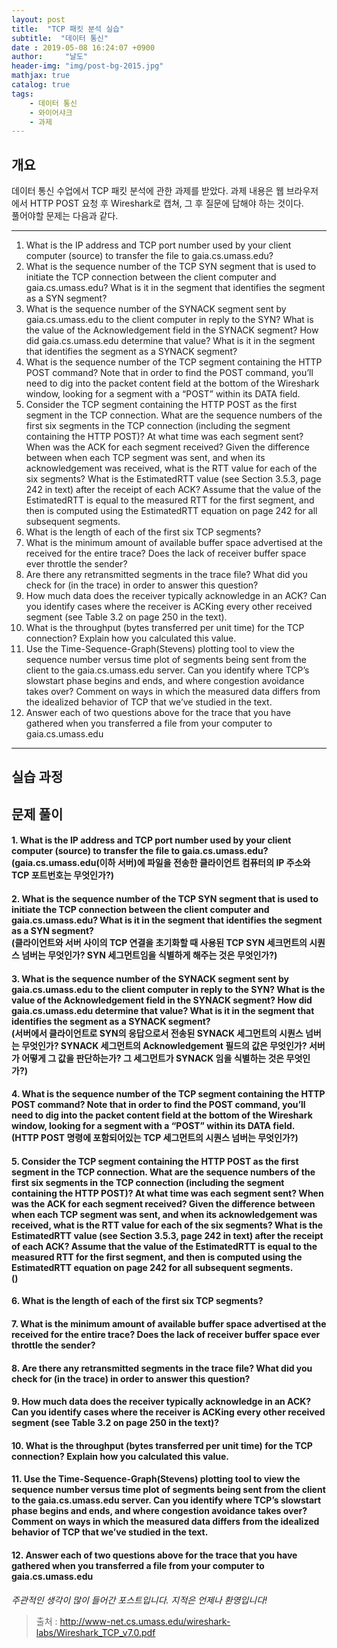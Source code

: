 ```yaml
---
layout: post
title:  "TCP 패킷 분석 실습"
subtitle:  "데이터 통신"
date : 2019-05-08 16:24:07 +0900
author:     "날도"
header-img: "img/post-bg-2015.jpg"
mathjax: true
catalog: true
tags: 
    - 데이터 통신
    - 와이어샤크
    - 과제
---
```


## 개요

데이터 통신 수업에서 TCP 패킷 분석에 관한 과제를 받았다. 과제 내용은 웹 브라우저에서 HTTP POST 요청 후 Wireshark로 캡쳐, 그 후 질문에 답해야 하는 것이다. <br>  풀어야할 문제는 다음과 같다.

****

1. What is the IP address and TCP port number used by your client computer
(source) to transfer the file to gaia.cs.umass.edu? 
4. What is the sequence number of the TCP SYN segment that is used to initiate the
TCP connection between the client computer and gaia.cs.umass.edu? What is it
in the segment that identifies the segment as a SYN segment?
5. What is the sequence number of the SYNACK segment sent by gaia.cs.umass.edu
to the client computer in reply to the SYN? What is the value of the
Acknowledgement field in the SYNACK segment? How did gaia.cs.umass.edu
determine that value? What is it in the segment that identifies the segment as a
SYNACK segment?
6. What is the sequence number of the TCP segment containing the HTTP POST
command? Note that in order to find the POST command, you’ll need to dig into
the packet content field at the bottom of the Wireshark window, looking for a
segment with a “POST” within its DATA field.
7. Consider the TCP segment containing the HTTP POST as the first segment in the
TCP connection. What are the sequence numbers of the first six segments in the 
TCP connection (including the segment containing the HTTP POST)? At what
time was each segment sent? When was the ACK for each segment received?
Given the difference between when each TCP segment was sent, and when its
acknowledgement was received, what is the RTT value for each of the six
segments? What is the EstimatedRTT value (see Section 3.5.3, page 242 in
text) after the receipt of each ACK? Assume that the value of the
EstimatedRTT is equal to the measured RTT for the first segment, and then is
computed using the EstimatedRTT equation on page 242 for all subsequent
segments.
8. What is the length of each of the first six TCP segments?
9. What is the minimum amount of available buffer space advertised at the received
for the entire trace? Does the lack of receiver buffer space ever throttle the
sender?
10. Are there any retransmitted segments in the trace file? What did you check for (in
the trace) in order to answer this question?
11. How much data does the receiver typically acknowledge in an ACK? Can you
identify cases where the receiver is ACKing every other received segment (see
Table 3.2 on page 250 in the text).
12. What is the throughput (bytes transferred per unit time) for the TCP connection?
Explain how you calculated this value.
13. Use the Time-Sequence-Graph(Stevens) plotting tool to view the sequence
number versus time plot of segments being sent from the client to the
gaia.cs.umass.edu server. Can you identify where TCP’s slowstart phase begins
and ends, and where congestion avoidance takes over? Comment on ways in
which the measured data differs from the idealized behavior of TCP that we’ve
studied in the text.
14. Answer each of two questions above for the trace that you have gathered when
you transferred a file from your computer to gaia.cs.umass.edu

****

## 실습 과정



## 문제 풀이
#### 1\. What is the IP address and TCP port number used by your client computer (source) to transfer the file to gaia.cs.umass.edu?<br> (gaia.cs.umass.edu(이하 서버)에 파일을 전송한 클라이언트 컴퓨터의 IP 주소와 TCP 포트번호는 무엇인가?)

#### 2\. What is the sequence number of the TCP SYN segment that is used to initiate the TCP connection between the client computer and gaia.cs.umass.edu? What is it in the segment that identifies the segment as a SYN segment?<br> (클라이언트와 서버 사이의 TCP 연결을 초기화할 때 사용된 TCP SYN 세크먼트의 시퀀스 넘버는 무엇인가? SYN 세그먼트임을 식별하게 해주는 것은 무엇인가?)

#### 3\. What is the sequence number of the SYNACK segment sent by gaia.cs.umass.edu to the client computer in reply to the SYN? What is the value of the Acknowledgement field in the SYNACK segment? How did gaia.cs.umass.edu determine that value? What is it in the segment that identifies the segment as a SYNACK segment?<br>(서버에서 클라이언트로 SYN의 응답으로서 전송된 SYNACK 세그먼트의 시퀀스 넘버는 무엇인가? SYNACK 세그먼트의 Acknowledgement 필드의 값은 무엇인가? 서버가 어떻게 그 값을 판단하는가? 그 세그먼트가 SYNACK 임을 식별하는 것은 무엇인가?)

#### 4\. What is the sequence number of the TCP segment containing the HTTP POST command? Note that in order to find the POST command, you’ll need to dig into the packet content field at the bottom of the Wireshark window, looking for a segment with a “POST” within its DATA field.<br>(HTTP POST 명령에 포함되어있는 TCP 세그먼트의 시퀀스 넘버는 무엇인가?)

#### 5\. Consider the TCP segment containing the HTTP POST as the first segment in the TCP connection. What are the sequence numbers of the first six segments in the TCP connection (including the segment containing the HTTP POST)? At what time was each segment sent? When was the ACK for each segment received? Given the difference between when each TCP segment was sent, and when its acknowledgement was received, what is the RTT value for each of the six segments? What is the EstimatedRTT value (see Section 3.5.3, page 242 in text) after the receipt of each ACK? Assume that the value of the EstimatedRTT is equal to the measured RTT for the first segment, and then is computed using the EstimatedRTT equation on page 242 for all subsequent segments.<br>()

#### 6\. What is the length of each of the first six TCP segments?<br>

#### 7\. What is the minimum amount of available buffer space advertised at the received for the entire trace? Does the lack of receiver buffer space ever throttle the sender?<br>

#### 8\. Are there any retransmitted segments in the trace file? What did you check for (in the trace) in order to answer this question?<br>

#### 9\. How much data does the receiver typically acknowledge in an ACK? Can you identify cases where the receiver is ACKing every other received segment (see Table 3.2 on page 250 in the text)?<br>

#### 10\. What is the throughput (bytes transferred per unit time) for the TCP connection? Explain how you calculated this value.<br>

#### 11\. Use the Time-Sequence-Graph(Stevens) plotting tool to view the sequence number versus time plot of segments being sent from the client to the gaia.cs.umass.edu server. Can you identify where TCP’s slowstart phase begins and ends, and where congestion avoidance takes over? Comment on ways in which the measured data differs from the idealized behavior of TCP that we’ve studied in the text.<br>

#### 12. Answer each of two questions above for the trace that you have gathered when you transferred a file from your computer to gaia.cs.umass.edu<br>

 _주관적인 생각이 많이 들어간 포스트입니다. 지적은 언제나 환영입니다!_

> 출처 : http://www-net.cs.umass.edu/wireshark-labs/Wireshark_TCP_v7.0.pdf